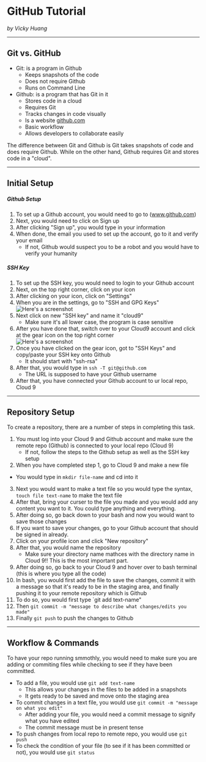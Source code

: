 # GitHub Tutorial

_by Vicky Huang_

---
## Git vs. GitHub
* Git: is a program in Github
  * Keeps snapshots of the code 
  * Does not require Github
  * Runs on Command Line
* Github: is a program that has Git in it
  * Stores code in a cloud
  * Requires Git
  * Tracks changes in code visually
  * Is a website [github.com](https://github.com/)
  * Basic workflow
  * Allows developers to collaborate easily

The difference between Git and Github is Git takes snapshots of code and does require Github. While on the other hand, Github requires Git and stores code in a "cloud".


---
## Initial Setup
##### **Github Setup**
1. To set up a Github account, you would need to go to (www.github.com)
2. Next, you would need to click on Sign up
3. After clicking "Sign up", you would type in your information
4. When done, the email you used to set up the account, go to it and verify your email
   * If not, Github would suspect you to be a robot and you would have to verify your humanity  
##### **SSH Key**
1. To set up the SSH key, you would need to login to your Github account
2. Next, on the top right corner, click on your icon
3. After clicking on your icon, click on "Settings" 
4. When you are in the settings, go to "SSH and GPG Keys"  
![Here's a screenshot](https://preview.c9users.io/vickyh9449/github-learning/fork-practice/Screen%20Shot%202016-10-24%20at%208.30.44%20AM.png?_c9_id=livepreview0&_c9_host=https://ide.c9.io)
5. Next click on new "SSH key" and name it "cloud9"
   * Make sure it's all lower case, the program is case sensitive
6. After you have done that, switch over to your Cloud9 account and click at the gear icon on the top right corner  
![Here's a screenshot](https://preview.c9users.io/vickyh9449/github-learning/fork-practice/Screen%20Shot%202016-10-24%20at%209.26.57%20PM.png)
7. Once you have clicked on the gear icon, got to "SSH Keys" and copy/paste your SSH key onto Github
   * It should start with "ssh-rsa"
8. After that, you would type in `ssh -T git@github.com`
   * The URL is supposed to have your Github username
9. After that, you have connected your Github account to ur local repo, Cloud 9

---
## Repository Setup
To create a repository, there are a number of steps in completing this task.
1. You must log into your Cloud 9 and Github account and make sure the remote repo (Github) is connected to your local repo (Cloud 9)
   * If not, follow the steps to the Github setup as well as the SSH key setup
2. When you have completed step 1, go to Cloud 9 and make a new file
  * You would type in `mkdir file-name` and cd into it
3. Next you would want to make a text file so you would type the syntax, `touch file text-name` to make the text file
4. After that, bring your curser to the file you made and you would add any content you want to it. You could type anything and everything.
5. After doing so, go back down to your bash and now you would want to save those changes
6. If you want to save your changes, go to your Github account that should be signed in already.
7. Click on your profile icon and click "New repository"
8. After that, you would name the repository
   * Make sure your directory name mathces with the directory name in Cloud 9!! This is the most important part.
9. After doing so, go back to your Cloud 9 and hover over to bash terminal (this is where you type all the code)
10. In bash, you would first add the file to save the changes, commit it with a message so that it's ready to be in the staging area, and finally pushing it to your remote repository which is Github
11. To do so, you would first type `git add text-name" 
12. Then `git commit -m "message to describe what changes/edits you made"`
13. Finally `git push` to push the changes to Github



---
## Workflow & Commands
To have your repo running smmothly, you would need to make sure you are adding or commiting files while checking to see if they have been committed. 
* To add a file, you would use `git add text-name`
  * This allows your changes in the files to be added in a snapshots
  * It gets ready to be saved and move onto the staging area
* To commit changes in a text file, you would use `git commit -m "message on what you edit"`
  * After adding your file, you would need a commit message to signify what you have edited
  * The commit message must be in present tense
* To push changes from local repo to remote repo, you would use `git push`
* To check the condition of your file (to see if it has been committed or not), you would use `git status`